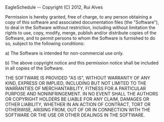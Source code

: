EagleSchedule -- Copyright (C) 2012, Rui Alves

Permission is hereby granted, free of charge, to any person obtaining a
copy of this software and associated documentation files (the
"Software"), to deal in the Software without restriction, including
without limitation the rights to use, copy, modify, merge, publish and/or 
distribute copies of the Software, and to permit persons to whom the
Software is furnished to do so, subject to the following conditions:

a) The Software is intended for non-commercial use only.

b) The above copyright notice and this permission notice shall be included
in all copies of the Software.

THE SOFTWARE IS PROVIDED "AS IS", WITHOUT WARRANTY OF ANY KIND, EXPRESS
OR IMPLIED, INCLUDING BUT NOT LIMITED TO THE WARRANTIES OF
MERCHANTABILITY, FITNESS FOR A PARTICULAR PURPOSE AND
NONINFRINGEMENT. IN NO EVENT SHALL THE AUTHORS OR COPYRIGHT HOLDERS BE
LIABLE FOR ANY CLAIM, DAMAGES OR OTHER LIABILITY, WHETHER IN AN ACTION
OF CONTRACT, TORT OR OTHERWISE, ARISING FROM, OUT OF OR IN CONNECTION
WITH THE SOFTWARE OR THE USE OR OTHER DEALINGS IN THE SOFTWARE.
